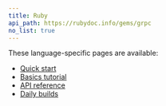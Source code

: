 ```yaml
---
title: Ruby
api_path: https://rubydoc.info/gems/grpc
no_list: true
---
```


These language-specific pages are available:

- [Quick start](quickstart/)
- [Basics tutorial](basics/)
- [API reference](api)
- [Daily builds](daily-builds)
